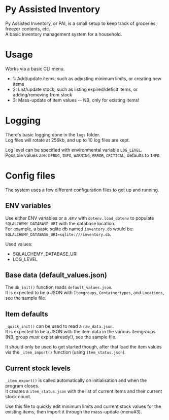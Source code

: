 # Py Assisted Inventory
Py Assisted Inventory, or PAI, is a small setup to keep track of groceries, freezer contents, etc.  
A basic inventory management system for a household.  

# Usage
Works via a basic CLI menu.
- 1: Add/update items; such as adjusting minimum limits, or creating new items
- 2: List/update stock; such as listing expired/deficit items, or adding/removing from stock
- 3: Mass-update of item values -- NB, only for existing items!


# Logging
There's basic logging done in the `logs` folder.  
Log files will rotate at 256kb, and up to 10 log files are kept.

Log level can be specified with environmental variable `LOG_LEVEL`.  
Possible values are: `DEBUG`, `INFO`, `WARNING`, `ERROR`, `CRITICAL`, defaults to `INFO`.

# Config files
The system uses a few different configuration files to get up and running.

## ENV variables
Use either ENV variables or a .env with `dotenv.load_dotenv` to populate `SQLALCHEMY_DATABASE_URI` with the database location.  
For example, a basic sqlite db named `inventory.db` would be: `SQLALCHEMY_DATABASE_URI=sqlite:///inventory.db`.

Used values:
- SQLALCHEMY_DATABASE_URI
- LOG_LEVEL

## Base data (default_values.json)
The `db_init()` function reads `default_values.json`.  
It is expected to be a JSON with `Itemgroups`, `Containertypes`, and `Locations`, see the sample file.

## Item defaults
`_quick_init()` can be used to read a `raw_data.json`.  
It is expected to be a JSON with the item data in the various itemgroups (NB, group *must* expist already!), see the sample file.

It should only be used to get started though, after that load the item values via the `_item_import()` function (using `item_status.json`).

## Current stock levels
`_item_export()` is called automatically on initialisation and when the program closes.  
It creates a `item_status.json` with the list of current items and their current stock count.  

Use this file to quickly edit minimum limits and current stock values for the existing items, then import it through the mass-update (menu#3).